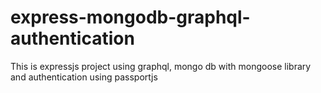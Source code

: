 # express-mongodb-graphql-authentication
This is expressjs project using graphql, mongo db with mongoose library and authentication using passportjs
